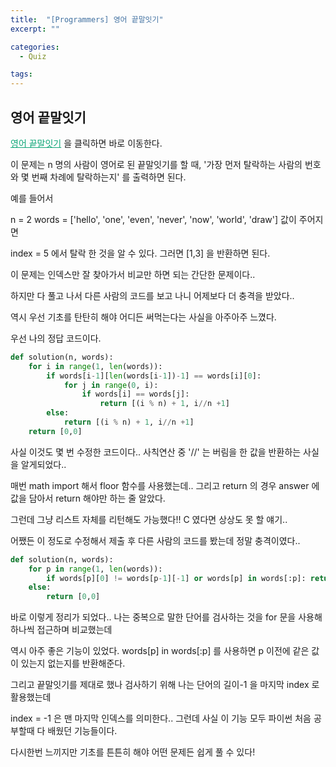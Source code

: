 ```yaml
---
title:  "[Programmers] 영어 끝말잇기"
excerpt: ""

categories:
  - Quiz

tags:
---
```


## 영어 끝말잇기

<a href="https://programmers.co.kr/learn/courses/30/lessons/12981" style="color:#0FA678">영어 끝말잇기</a> 을 클릭하면 바로 이동한다.

이 문제는 n 명의 사람이 영어로 된 끝말잇기를 할 때, '가장 먼저 탈락하는 사람의 번호와 몇 번째 차례에 탈락하는지' 를 출력하면 된다.

예를 들어서

n = 2
words = ['hello', 'one', 'even', 'never', 'now', 'world', 'draw'] 값이 주어지면

index = 5 에서 탈락 한 것을 알 수 있다. 그러면 [1,3] 을 반환하면 된다.

이 문제는 인덱스만 잘 찾아가서 비교만 하면 되는 간단한 문제이다..

하지만 다 풀고 나서 다른 사람의 코드를 보고 나니 어제보다 더 충격을 받았다..

역시 우선 기초를 탄탄히 해야 어디든 써먹는다는 사실을 아주아주 느꼈다.

우선 나의 정답 코드이다.

```python
def solution(n, words):
    for i in range(1, len(words)):
    	if words[i-1][len(words[i-1])-1] == words[i][0]:
    		for j in range(0, i):
    			if words[i] == words[j]:
    				return [(i % n) + 1, i//n +1]
    	else:
    		return [(i % n) + 1, i//n +1]
    return [0,0]
```

사실 이것도 몇 번 수정한 코드이다.. 사칙연산 중 '//' 는 버림을 한 값을 반환하는 사실을 알게되었다..

매번 math import 해서 floor 함수를 사용했는데.. 그리고 return 의 경우 answer 에 값을 담아서 return 해야만 하는 줄 알았다.

그런데 그냥 리스트 자체를 리턴해도 가능했다!! C 였다면 상상도 못 할 얘기..

어쨌든 이 정도로 수정해서 제출 후 다른 사람의 코드를 봤는데 정말 충격이였다..

```python
def solution(n, words):
    for p in range(1, len(words)):
        if words[p][0] != words[p-1][-1] or words[p] in words[:p]: return [(p%n)+1, (p//n)+1]
    else:
        return [0,0]
```

바로 이렇게 정리가 되었다.. 나는 중복으로 말한 단어를 검사하는 것을 for 문을 사용해 하나씩 접근하며 비교했는데

역시 아주 좋은 기능이 있었다. words[p] in words[:p] 를 사용하면 p 이전에 같은 값이 있는지 없는지를 반환해준다.

그리고 끝말잇기를 제대로 했나 검사하기 위해 나는 단어의 길이-1 을 마지막 index 로 활용했는데

index = -1 은 맨 마지막 인덱스를 의미한다.. 그런데 사실 이 기능 모두 파이썬 처음 공부할때 다 배웠던 기능들이다.

다시한번 느끼지만 기초를 튼튼히 해야 어떤 문제든 쉽게 풀 수 있다!